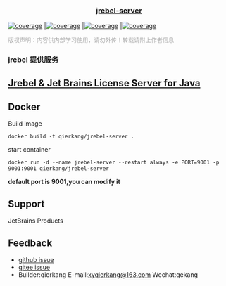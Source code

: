 <h3 align="center"><a href="http://jrebel.qekang.com" target="_blank">jrebel-server</a></h3>

[![coverage](https://img.shields.io/badge/文档创建&贡献者-尔康-blueviolet.svg)](https://www.qekang.com)
|[![coverage](https://img.shields.io/badge/blog-important.svg)](https://www.qekang.com)
|[![coverage](https://img.shields.io/badge/link-996.icu-red.svg)](https://996.icu)
|[![coverage](https://img.shields.io/badge/license-Anti%20996-blue.svg)](https://github.com/996icu/996.ICU/blob/master/LICENSE)

<font face="微软雅黑" size=2 color=#A9A9A9 >版权声明：内容供内部学习使用，请勿外传！转载请附上作者信息</font>

### jrebel 提供服务

## [Jrebel & Jet Brains License Server for Java](http://jrebel.qekang.com)

## Docker

Build image

```
docker build -t qierkang/jrebel-server .
```

start container

```
docker run -d --name jrebel-server --restart always -e PORT=9001 -p 9001:9001 qierkang/jrebel-server
```

**default port is 9001,you can modify it**

## Support

JetBrains Products

## Feedback

+ [github issue](https://github.com/ek-template/jrebel-server/issues)
+ [gitee issue](https://gitee.com/ek-plugs/jrebel-server/issues)
+ Builder:qierkang E-mail:xyqierkang@163.com Wechat:qekang